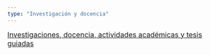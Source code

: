 ```yaml
---
type: "Investigación y docencia"
---
```


<i class="fa fa-line-chart fa-1.5x" style="color: DARKGRAY;"></i> [<FONT SIZE=3>Investigaciones, docencia, actividades académicas y tesis guiadas](proyectos/A</font>)


